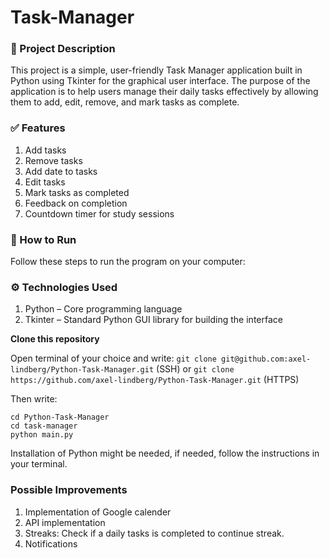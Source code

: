 # Task-Manager

### 📌 Project Description
This project is a simple, user-friendly Task Manager application built in Python using Tkinter for the graphical user interface. The purpose of the application is to help users manage their daily tasks effectively by allowing them to add, edit, remove, and mark tasks as complete.

### ✅ Features
1. Add tasks
2. Remove tasks
3. Add date to tasks
4. Edit tasks
5. Mark tasks as completed
6. Feedback on completion
7. Countdown timer for study sessions

### 🚀 How to Run
Follow these steps to run the program on your computer:

### ⚙️ Technologies Used
1. Python – Core programming language
2. Tkinter – Standard Python GUI library for building the interface

**Clone this repository**

Open terminal of your choice and write:
`git clone git@github.com:axel-lindberg/Python-Task-Manager.git` (SSH)
or `git clone https://github.com/axel-lindberg/Python-Task-Manager.git` (HTTPS)

Then write:
```
cd Python-Task-Manager
cd task-manager
python main.py
```
Installation of Python might be needed, if needed, follow the instructions in your terminal.

### Possible Improvements
1. Implementation of Google calender
2. API implementation
3. Streaks: Check if a daily tasks is completed to continue streak.
4. Notifications



